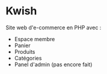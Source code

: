 # Kwish
Site web d'e-commerce en PHP avec :

- Espace membre
- Panier
- Produits
- Catégories
- Panel d'admin (pas encore fait)
